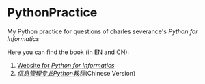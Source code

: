 # PythonPractice
My Python practice for questions of charles severance's *Python for Informatics* 

Here you can find the book (in EN and CN):
1. [Website for *Python for Informatics*](http://www.pythonlearn.com/)
2. [*信息管理专业Python教程*](https://www.gitbook.com/book/fanwscu/py4inf-zh-cn/details)(Chinese Version)
